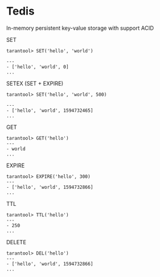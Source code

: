 # Tedis
In-memory persistent key-value storage with support ACID

SET
```
tarantool> SET('hello', 'world')

---
- ['hello', 'world', 0]
...
```

SETEX (SET + EXPIRE)
```
tarantool> SET('hello', 'world', 500)

---
- ['hello', 'world', 1594732465]
...
```

GET
```
tarantool> GET('hello')
---
- world
...
```

EXPIRE
```
tarantool> EXPIRE('hello', 300)
---
- ['hello', 'world', 1594732866]
...
```

TTL
```
tarantool> TTL('hello')
---
- 250
...
```
DELETE
```
tarantool> DEL('hello')
---
- ['hello', 'world', 1594732866]
...

```
